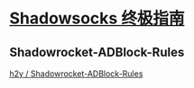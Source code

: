 
# [Shadowsocks 终极指南](https://shadowsockshelp.github.io/)



##   Shadowrocket-ADBlock-Rules

[ h2y / Shadowrocket-ADBlock-Rules ](https://github.com/h2y/Shadowrocket-ADBlock-Rules)

